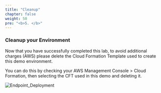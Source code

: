 ```yaml
---
title: "Cleanup"
chapter: false
weight: 50
pre: "<b>5. </b>"
---
```


### Cleanup your Environment

Now that you have successfully completed this lab, to avoid additional charges (AWS) please delete the Cloud Formation Template used to create this demo environment.

You can do this by checking your AWS Management Console > Cloud Formation, then selecting the CFT used in this demo and deleting it.

![Endpoint_Deployment](/images/ztsa-cft-delete.png) 

